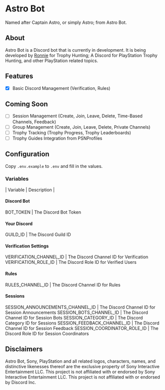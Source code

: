 # Astro Bot
Named after Captain Astro, or simply Astro; from Astro Bot. 

## About
Astro Bot is a Discord bot that is currently in development. It is being developed by [Ronnie](https://github.com/Ronniie) for Trophy Hunting; A Discord for PlayStation Trophy Hunting, and other PlayStation related topics.

## Features
- [x] Basic Discord Management (Verification, Rules)

## Coming Soon
- [ ] Session Management (Create, Join, Leave, Delete, Time-Based Channels, Feedback)
- [ ] Group Management (Create, Join, Leave, Delete, Private Channels)
- [ ] Trophy Tracking (Trophy Progress, Trophy Leaderboards)
- [ ] Trophy Guides Integration from PSNProfiles

## Configuration
Copy `.env.example` to `.env` and fill in the values.

### Variables
| Variable | Description |
#### Discord Bot
BOT_TOKEN | The Discord Bot Token

#### Your Discord
GUILD_ID | The Discord Guild ID

#### Verification Settings
VERIFICATION_CHANNEL_ID | The Discord Channel ID for Verification
VERIFICATION_ROLE_ID | The Discord Role ID for Verified Users

#### Rules
RULES_CHANNEL_ID | The Discord Channel ID for Rules

#### Sessions
SESSION_ANNOUNCEMENTS_CHANNEL_ID | The Discord Channel ID for Session Announcements
SESSION_BOTS_CHANNEL_ID | The Discord Channel ID for Session Bots
SESSION_CATEGORY_ID | The Discord Category ID for Sessions
SESSION_FEEDBACK_CHANNEL_ID | The Discord Channel ID for Session Feedback
SESSION_COORDINATOR_ROLE_ID | The Discord Role ID for Session Coordinators


## Disclaimers
Astro Bot, Sony, PlayStation and all related logos, characters, names, and distinctive likenesses thereof are the exclusive property of Sony Interactive Entertainment LLC. This project is not affiliated with or endorsed by Sony Interactive Entertainment LLC. This project is not affiliated with or endorsed by Discord Inc.

